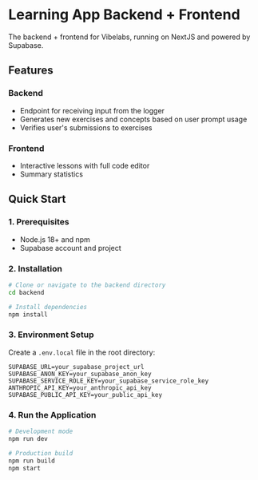 # Learning App Backend + Frontend

The backend + frontend for Vibelabs, running on NextJS and powered by Supabase.

## Features

### Backend
- Endpoint for receiving input from the logger
- Generates new exercises and concepts based on user prompt usage
- Verifies user's submissions to exercises

### Frontend
- Interactive lessons with full code editor
- Summary statistics

## Quick Start

### 1. Prerequisites

- Node.js 18+ and npm
- Supabase account and project

### 2. Installation

```bash
# Clone or navigate to the backend directory
cd backend

# Install dependencies
npm install
```

### 3. Environment Setup

Create a `.env.local` file in the root directory:

```env
SUPABASE_URL=your_supabase_project_url
SUPABASE_ANON_KEY=your_supabase_anon_key
SUPABASE_SERVICE_ROLE_KEY=your_supabase_service_role_key
ANTHROPIC_API_KEY=your_anthropic_api_key
SUPABASE_PUBLIC_API_KEY=your_public_api_key
```

### 4. Run the Application

```bash
# Development mode
npm run dev

# Production build
npm run build
npm start
```
